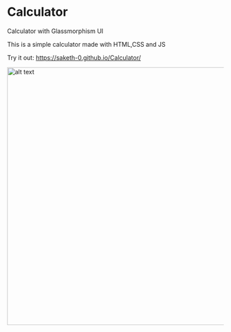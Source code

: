 # Calculator
Calculator with Glassmorphism UI

This is a simple calculator made with HTML,CSS and JS

Try it out: https://saketh-0.github.io/Calculator/

<img src = "https://i.imgur.com/mrNLwgX.png" alt = "alt text" width = "600"/>
